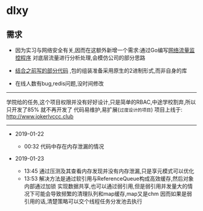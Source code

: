 # dlxy

需求
---

* 因为实习与网络安全有关,因而在这额外新增一个需求:通过Go编写[网络流量监控程序](https://github.com/ItsFunny/data-monitor)
对底层流量进行分析处理,会模仿公司的部分思路
* [结合之前写的部分代码](https://github.com/ItsFunny/gopacket_example/blob/github/capture_main.go) ,包的组装准备采用原生的2进制形式,而非自身的库

* 在线人数有bug,redis问题,没时间修改

---
学院给的任务,这个项目权限并没有好好设计,只是简单的RBAC,中途学校割弃,所以只开发了85% 就不再开发了
代码易维护,易扩展(`过度设计的项目`)
项目上线于: http://www.jokerlvccc.club



---

* 2019-01-22
    -   00:32  代码中存在内存泄漏的情况

* 2019-01-23
    -   13:45   通过压测及其查看内存发现并没有内存泄漏,只是享元模式可以优化
    -   13:53   解决方法是通过软引用与ReferenceQueue构成高效缓存,然后对象内部通过加锁
    实现数据共享,也可以通过弱引用,但是弱引用并发量大的情况下可能会导致频繁的清理队列和map缓存,map又是chm
    因而如果是弱引用的话,清楚策略可以交个线程任务分发池去执行
